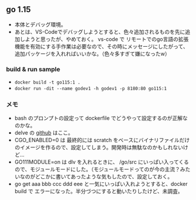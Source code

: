 ## go 1.15
- 本体とデバッグ環境。
- あとは、VS-Codeでデバッグしようとすると、色々追加されるものを先に追加しようと思ったが、やめておく。
vs-code で リモートでのgo言語の拡張機能を有効にする手作業は必要なので、その時にメッセージにしたがって、追加パッケージを入れればいいかな。（色々多すぎて嫌になったw）

### build & run sample
- `docker build -t go115:1 .`
- `docker run -dit --name godev1 -h godev1 -p 8180:80 go115:1`

### メモ
- bash のプロンプトの設定って dockerfile でどうやって設定するのが正解なのかな。
- delve の [github](https://github.com/go-delve) はここ。
- CGO_ENABLED=0 は 最終的には scratch をベースにバイナリファイルだけのイメージを作るので、設定してしまう。開発時は無駄なのかもしれないけど...
- GO111MODULE=on は dlv を入れるときに、 /go/src にいっぱい入ってくるので、モジュールモードにした。（モジュールモードってのが今の主流？みたいなのがどこかに書いてあったような気もしたので、設定しておく。
- go get aaa bbb ccc ddd eee と一気にいっぱい入れようとすると、docker build で エラーになった。半分づつにすると動いたりしたけど、未調査。
